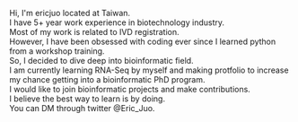Hi, I'm ericjuo located at Taiwan.  
I have 5+ year work experience in biotechnology industry.   
Most of my work is related to IVD registration.  
However, I have been obsessed with coding ever since I learned python from a workshop training.  
So, I decided to dive deep into bioinformatic field.  
I am currently learning RNA-Seq by myself and making protfolio to increase my chance getting into a bioinformatic PhD program.  
I would like to join bioinformatic projects and make contributions.   
I believe the best way to learn is by doing.  
You can DM through twitter @Eric_Juo.
